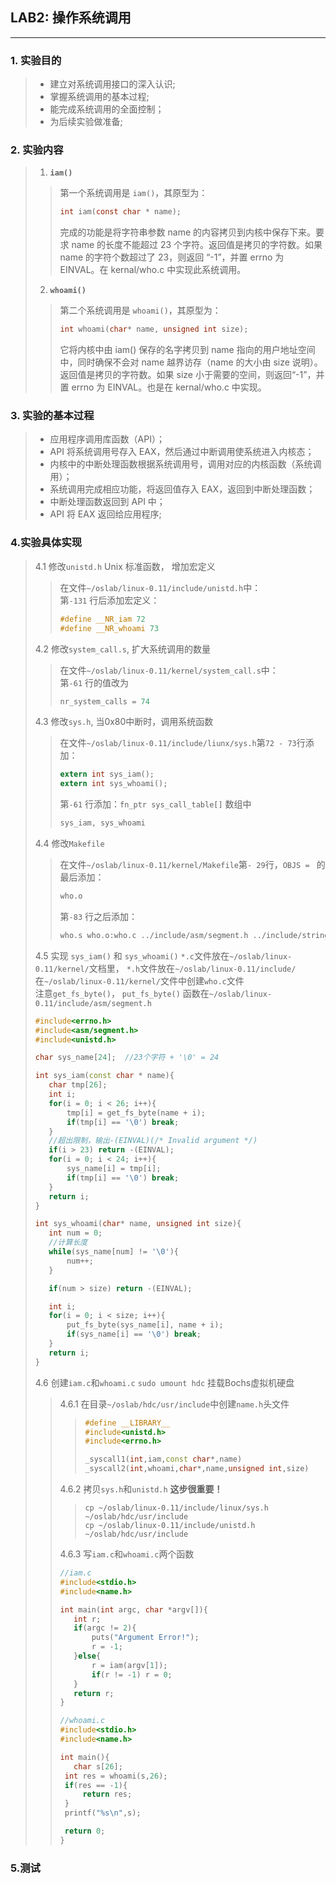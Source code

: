 ## LAB2: 操作系统调用
---
### 1. 实验目的
> + 建立对系统调用接口的深入认识;  
> + 掌握系统调用的基本过程;  
> + 能完成系统调用的全面控制；  
> + 为后续实验做准备;

### 2. 实验内容
> 1) **`iam()`**
>> 第一个系统调用是 `iam()`，其原型为：  
>> ```c
>> int iam(const char * name);
>>```
>>完成的功能是将字符串参数 name 的内容拷贝到内核中保存下来。要求 name 的长度不能超过 23 个字符。返回值是拷贝的字符数。如果 name 的字符个数超过了 23，则返回 “-1”，并置 errno 为 EINVAL。在 kernal/who.c 中实现此系统调用。
> 2) **`whoami()`**
>> 第二个系统调用是 `whoami()`，其原型为：  
>> ```c
>> int whoami(char* name, unsigned int size);
>>```
>> 它将内核中由 iam() 保存的名字拷贝到 name 指向的用户地址空间中，同时确保不会对 name 越界访存（name 的大小由 size 说明）。返回值是拷贝的字符数。如果 size 小于需要的空间，则返回“-1”，并置 errno 为 EINVAL。也是在 kernal/who.c 中实现。

### 3. 实验的基本过程
> + 应用程序调用库函数（API）；
> + API 将系统调用号存入 EAX，然后通过中断调用使系统进入内核态；
> + 内核中的中断处理函数根据系统调用号，调用对应的内核函数（系统调用）；
> + 系统调用完成相应功能，将返回值存入 EAX，返回到中断处理函数；
> + 中断处理函数返回到 API 中；
> + API 将 EAX 返回给应用程序;

### 4.实验具体实现
> 4.1 修改`unistd.h` Unix 标准函数， 增加宏定义
>> 在文件`~/oslab/linux-0.11/include/unistd.h`中：  
>> 第`-131` 行后添加宏定义： 
>>```c
>>#define __NR_iam 72
>>#define __NR_whoami 73
>>```  
>
> 4.2 修改`system_call.s`, 扩大系统调用的数量
>> 在文件`~/oslab/linux-0.11/kernel/system_call.s`中：  
>> 第`-61` 行的值改为
>>```c
>>nr_system_calls = 74
>>```
>
> 4.3 修改`sys.h`, 当0x80中断时，调用系统函数
>> 在文件`~/oslab/linux-0.11/include/liunx/sys.h`第`72 - 73`行添加：
>>```c
>> extern int sys_iam();
>> extern int sys_whoami();
>>```
>> 第`-61` 行添加：`fn_ptr sys_call_table[]` 数组中
>>```c
>> sys_iam, sys_whoami
>>```
>
> 4.4 修改`Makefile`
>> 在文件`~/oslab/linux-0.11/kernel/Makefile`第`- 29`行，`OBJS = ` 的最后添加：
>>```c
>> who.o
>>```
>> 第`-83` 行之后添加：
>>```c
>> who.s who.o:who.c ../include/asm/segment.h ../include/string.h ../include/errno.h
>>```
> 4.5 实现 `sys_iam()` 和 `sys_whoami()`
> `*.c`文件放在`~/oslab/linux-0.11/kernel/`文档里， `*.h`文件放在`~/oslab/linux-0.11/include/`  
> 在`~/oslab/linux-0.11/kernel/`文件中创建`who.c`文件  
> 注意`get_fs_byte()`， `put_fs_byte()` 函数在`~/oslab/linux-0.11/include/asm/segment.h`
>```cpp
> #include<errno.h>
> #include<asm/segment.h>
> #include<unistd.h>
>
> char sys_name[24];  //23个字符 + '\0' = 24
>
> int sys_iam(const char * name){
>    char tmp[26];
>    int i;
>    for(i = 0; i < 26; i++){
>        tmp[i] = get_fs_byte(name + i);
>        if(tmp[i] == '\0') break;
>    }
>    //超出限制，输出-(EINVAL)(/* Invalid argument */)
>    if(i > 23) return -(EINVAL);
>    for(i = 0; i < 24; i++){
>        sys_name[i] = tmp[i];
>        if(tmp[i] == '\0') break;
>    }
>    return i;
>}
>
>int sys_whoami(char* name, unsigned int size){
>    int num = 0;
>    //计算长度
>    while(sys_name[num] != '\0'){
>        num++;
>    }
>
>    if(num > size) return -(EINVAL);
>
>    int i;
>    for(i = 0; i < size; i++){
>        put_fs_byte(sys_name[i], name + i);
>        if(sys_name[i] == '\0') break;
>    }
>    return i;
>}
>```
>
> 4.6 创建`iam.c`和`whoami.c`
> `sudo umount hdc` 挂载Bochs虚拟机硬盘
>> 4.6.1 在目录`~/oslab/hdc/usr/include`中创建`name.h`头文件
>>>```cpp
>>>#define __LIBRARY__
>>>#include<unistd.h>
>>>#include<errno.h>
>>>
>>>_syscall1(int,iam,const char*,name)
>>>_syscall2(int,whoami,char*,name,unsigned int,size)
>>>```
>>4.6.2 拷贝`sys.h`和`unistd.h` **这步很重要！**
>>> `cp ~/oslab/linux-0.11/include/linux/sys.h ~/oslab/hdc/usr/include`  
>>> `cp ~/oslab/linux-0.11/include/unistd.h ~/oslab/hdc/usr/include`  
>>
>>4.6.3 写`iam.c`和`whoami.c`两个函数
>>
>>
>>```cpp
>>//iam.c
>>#include<stdio.h>
>>#include<name.h>
>>
>>int main(int argc, char *argv[]){
>>    int r;
>>    if(argc != 2){
>>        puts("Argument Error!");
>>        r = -1;
>>    }else{
>>        r = iam(argv[1]);
>>        if(r != -1) r = 0;
>>    }
>>    return r;
>>}
>>```
>>
>>```cpp
>>//whoami.c
>>#include<stdio.h>
>>#include<name.h>
>>
>>int main(){
>>    char s[26];
>>	int res = whoami(s,26);
>>	if(res == -1){
>>		return res;
>>	}
>>	printf("%s\n",s);
>>
>>	return 0;
>>}
>>```
### 5.测试
>>
